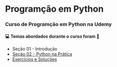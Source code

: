 # Programção em Python
### Curso de Programção em Python na Udemy 
#### :computer: Temas abordados durante o curso foram :rocket:
- Seção 01 - Introdução
- [Seção 02 - Python na Prática](https://github.com/romulovieira777/Programacao_em_Python/tree/main/Se%C3%A7%C3%A3o%2002%20-%20Python%20na%20Pr%C3%A1tica)
- [Exercícios e Soluções](https://github.com/romulovieira777/Programacao_em_Python/tree/main/Exerc%C3%ADcios%20e%20Solu%C3%A7%C3%B5es)
